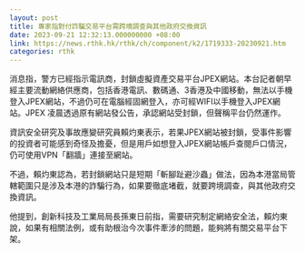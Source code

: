 ```yaml
---
layout: post
title: 專家指對付詐騙交易平台需跨境調查與其他政府交換資訊
date: 2023-09-21 12:32:13.000000000 +08:00
link: https://news.rthk.hk/rthk/ch/component/k2/1719333-20230921.htm
categories: rthk
---
```


消息指，警方已經指示電訊商，封鎖虛擬資產交易平台JPEX網站。本台記者朝早經主要流動網絡供應商，包括香港電訊、數碼通、3香港及中國移動，無法以手機登入JPEX網站，不過仍可在電腦經固網登入，亦可經WIFI以手機登入JPEX網站。JPEX 凌晨透過原有網站發公告，承認網站受封鎖，但聲稱平台仍然運作。

資訊安全研究及事故應變研究員賴灼東表示，若果JPEX網站被封鎖，受事件影響的投資者可能感到奇怪及擔憂，但是用戶如想登入JPEX網站帳戶查閱戶口情況，仍可使用VPN「翻牆」連接至網站。

不過，賴灼東認為，若封鎖網站只是短期「斬腳趾避沙蟲」做法，因為本港當局管轄範圍只是涉及本港的詐騙行為，如果要徹底堵截，就要跨境調查，與其他政府交換資訊。

他提到，創新科技及工業局局長孫東日前指，需要研究制定網絡安全法，賴灼東說，如果有相關法例，或有助根治今次事件牽涉的問題，能夠將有關交易平台下架。
